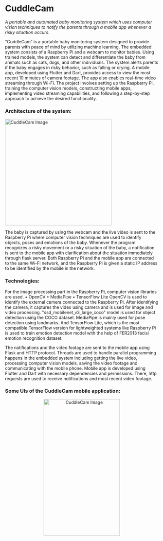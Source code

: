 # CuddleCam
<I>A portable and automated baby monitoring system which uses computer vision techniques to notify the parents through a mobile app whenever a risky situation occurs.</I>

“CuddleCam” is a portable baby monitoring system designed to provide parents with peace of mind by utilizing machine learning. The embedded system consists of a Raspberry Pi and a webcam to monitor babies. 
Using trained models, the system can detect and differentiate the baby from animals such as cats, dogs, and other individuals. The system alerts parents if the baby engages in risky behavior, such as falling or crying.
A mobile app, developed using Flutter and Dart, provides access to view the most recent 10 minutes of camera footage. The app also enables real-time video streaming through Wi-Fi. The project involves setting up the Raspberry Pi, training the computer vision models, constructing mobile apps, implementing video streaming capabilities, and following a step-by-step approach to achieve the desired functionality.

<h3>Architecture of the system:</h3>

<p>
    <img src="https://github.com/Thithira-Paranawithana/CuddleCam/assets/153026117/bb2f7e81-6264-4b8d-b8cd-c2f213841bdb" alt="CuddleCam Image" width="350" height="350">
</p>


The baby is captured by using the webcam and the live video is sent to the Raspberry Pi where computer vision techniques are used to identify objects, poses and emotions of the baby. Whenever the program recognizes a risky movement or a risky situation of the baby, a notification is sent to the mobile app with clarification about the situation immediately through flask server. Both Raspberry Pi and the mobile app are connected to the same Wi-Fi network, and the Raspberry Pi is given a static IP address to be identified by the mobile in the network. 

<h3>Technologies:</h3>

For the image processing part in the Raspberry Pi, computer vision libraries are used.
•	OpenCV
•	MediaPipe
•	TensorFlow Lite
OpenCV is used to identify the external camera connected to the Raspberry Pi. After identifying the camera, it captures the video using camera and is used for image and video processing. "ssd_mobilenet_v3_large_coco" model is used for object detection using the COCO dataset. MediaPipe is mainly used for pose detection using landmarks. And TensorFlow Lite, which is the most compatible TensorFlow version for lightweighted systems like Raspberry Pi is used to train emotion detection model with the help of FER2013 facial emotion recognition dataset.

The notifications and the video footage are sent to the mobile app using Flask and HTTP protocol.
Threads are used to handle parallel programming happens in the embedded system including getting the live video, processing computer vision models, saving the video footage and communicating with the mobile phone.
Mobile app is developed using Flutter and Dart with necessary dependencies and permissions. There, http requests are used to receive notifications and most recent video footage.

<h3>Some UIs of the CuddleCam mobile application:</h3>

<p align="center">
    <img src="https://github.com/Thithira-Paranawithana/CuddleCam/assets/153026117/35c57509-7e07-433e-925b-5792fd7823c3" alt="CuddleCam Image" width="250" height="450">
</p>



